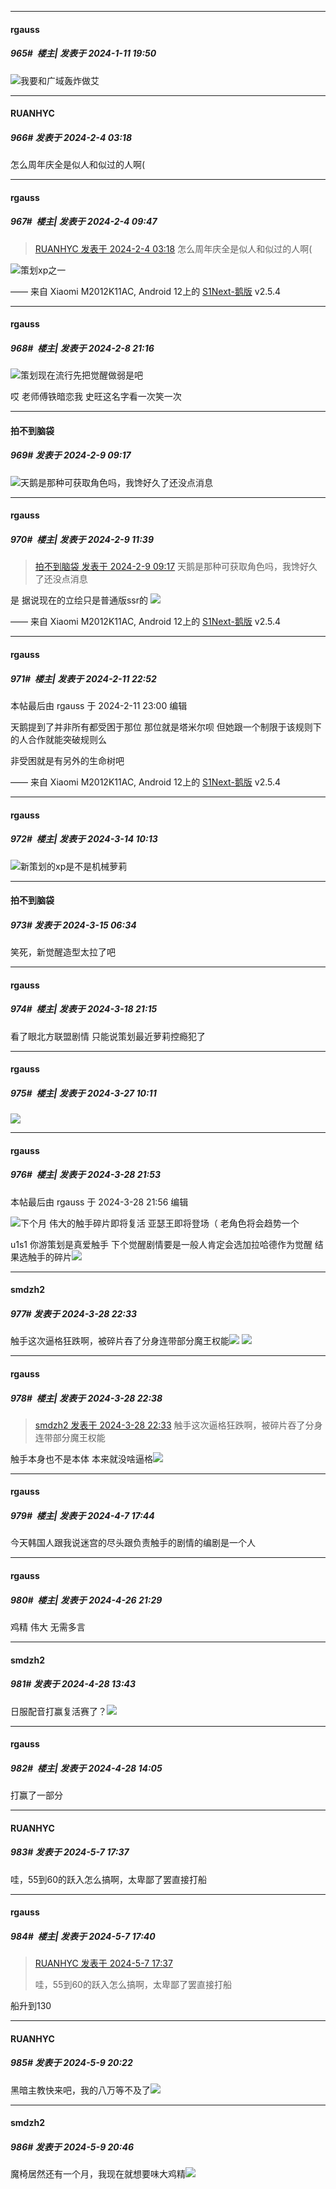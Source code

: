 
*****

####  rgauss  
##### 965#         楼主| 发表于 2024-1-11 19:50

<img src="https://static.saraba1st.com/image/smiley/face2017/066.png" referrerpolicy="no-referrer">我要和广域轰炸做艾

*****

####  RUANHYC  
##### 966#       发表于 2024-2-4 03:18

怎么周年庆全是似人和似过的人啊(


*****

####  rgauss  
##### 967#         楼主| 发表于 2024-2-4 09:47

<blockquote><a href="httphttps://bbs.saraba1st.com/2b/forum.php?mod=redirect&amp;goto=findpost&amp;pid=63875148&amp;ptid=2028054" target="_blank">RUANHYC 发表于 2024-2-4 03:18</a>
怎么周年庆全是似人和似过的人啊(</blockquote>
<img src="https://static.saraba1st.com/image/smiley/face2017/067.png" referrerpolicy="no-referrer">策划xp之一

—— 来自 Xiaomi M2012K11AC, Android 12上的 [S1Next-鹅版](https://github.com/ykrank/S1-Next/releases) v2.5.4

*****

####  rgauss  
##### 968#         楼主| 发表于 2024-2-8 21:16

<img src="https://static.saraba1st.com/image/smiley/face2017/213.gif" referrerpolicy="no-referrer">策划现在流行先把觉醒做弱是吧

哎 老师傅铁暗恋我 史旺这名字看一次笑一次


*****

####  拍不到脑袋  
##### 969#       发表于 2024-2-9 09:17

<img src="https://static.saraba1st.com/image/smiley/face2017/004.gif" referrerpolicy="no-referrer">天鹅是那种可获取角色吗，我馋好久了还没点消息


*****

####  rgauss  
##### 970#         楼主| 发表于 2024-2-9 11:39

<blockquote><a href="httphttps://bbs.saraba1st.com/2b/forum.php?mod=redirect&amp;goto=findpost&amp;pid=63920550&amp;ptid=2028054" target="_blank">拍不到脑袋 发表于 2024-2-9 09:17</a>
天鹅是那种可获取角色吗，我馋好久了还没点消息</blockquote>
是 据说现在的立绘只是普通版ssr的 <img src="https://static.saraba1st.com/image/smiley/face2017/067.png" referrerpolicy="no-referrer">

—— 来自 Xiaomi M2012K11AC, Android 12上的 [S1Next-鹅版](https://github.com/ykrank/S1-Next/releases) v2.5.4


*****

####  rgauss  
##### 971#         楼主| 发表于 2024-2-11 22:52

 本帖最后由 rgauss 于 2024-2-11 23:00 编辑 

天鹅提到了并非所有都受困于那位 
那位就是塔米尔呗 但她跟一个制限于该规则下的人合作就能突破规则么

非受困就是有另外的生命树吧

—— 来自 Xiaomi M2012K11AC, Android 12上的 [S1Next-鹅版](https://github.com/ykrank/S1-Next/releases) v2.5.4

*****

####  rgauss  
##### 972#         楼主| 发表于 2024-3-14 10:13

<img src="https://static.saraba1st.com/image/smiley/face2017/261.png" referrerpolicy="no-referrer">新策划的xp是不是机械萝莉


*****

####  拍不到脑袋  
##### 973#       发表于 2024-3-15 06:34

笑死，新觉醒造型太拉了吧

*****

####  rgauss  
##### 974#         楼主| 发表于 2024-3-18 21:15

看了眼北方联盟剧情 只能说策划最近萝莉控瘾犯了

*****

####  rgauss  
##### 975#         楼主| 发表于 2024-3-27 10:11

<img src="https://p.sda1.dev/16/b397cbcc478a006bb6cb948e1dfdcb42/1000002604.jpg" referrerpolicy="no-referrer">


*****

####  rgauss  
##### 976#         楼主| 发表于 2024-3-28 21:53

 本帖最后由 rgauss 于 2024-3-28 21:56 编辑 

<img src="https://static.saraba1st.com/image/smiley/face2017/072.png" referrerpolicy="no-referrer">下个月 伟大的触手碎片即将复活 亚瑟王即将登场（ 老角色将会趋势一个

u1s1 你游策划是真爱触手 下个觉醒剧情要是一般人肯定会选加拉哈德作为觉醒 结果选触手的碎片<img src="https://static.saraba1st.com/image/smiley/face2017/067.png" referrerpolicy="no-referrer"> 


*****

####  smdzh2  
##### 977#       发表于 2024-3-28 22:33

触手这次逼格狂跌啊，被碎片吞了分身连带部分魔王权能<img src="https://static.saraba1st.com/image/smiley/face2017/067.png" referrerpolicy="no-referrer">
<img src="https://p.sda1.dev/16/dc2426344c4e6347b8a8f31e45d39a8e/54CDFEA072E63E80AADA3A11AADCD452_edit_77673981202209.jpg" referrerpolicy="no-referrer">


*****

####  rgauss  
##### 978#         楼主| 发表于 2024-3-28 22:38

<blockquote><a href="httphttps://bbs.saraba1st.com/2b/forum.php?mod=redirect&amp;goto=findpost&amp;pid=64411215&amp;ptid=2028054" target="_blank">smdzh2 发表于 2024-3-28 22:33</a>
触手这次逼格狂跌啊，被碎片吞了分身连带部分魔王权能</blockquote>
触手本身也不是本体 本来就没啥逼格<img src="https://static.saraba1st.com/image/smiley/face2017/037.png" referrerpolicy="no-referrer">

*****

####  rgauss  
##### 979#         楼主| 发表于 2024-4-7 17:44

今天韩国人跟我说迷宫的尽头跟负责触手的剧情的编剧是一个人

*****

####  rgauss  
##### 980#         楼主| 发表于 2024-4-26 21:29

鸡精 伟大 无需多言


*****

####  smdzh2  
##### 981#       发表于 2024-4-28 13:43

日服配音打赢复活赛了？<img src="https://static.saraba1st.com/image/smiley/face2017/067.png" referrerpolicy="no-referrer">


*****

####  rgauss  
##### 982#         楼主| 发表于 2024-4-28 14:05

打赢了一部分

*****

####  RUANHYC  
##### 983#       发表于 2024-5-7 17:37

哇，55到60的跃入怎么搞啊，太卑鄙了罢直接打船


*****

####  rgauss  
##### 984#         楼主| 发表于 2024-5-7 17:40

<blockquote><a href="httphttps://bbs.saraba1st.com/2b/forum.php?mod=redirect&amp;goto=findpost&amp;pid=64841956&amp;ptid=2028054" target="_blank">RUANHYC 发表于 2024-5-7 17:37</a>

哇，55到60的跃入怎么搞啊，太卑鄙了罢直接打船</blockquote>
船升到130


*****

####  RUANHYC  
##### 985#       发表于 2024-5-9 20:22

黑暗主教快来吧，我的八万等不及了<img src="https://static.saraba1st.com/image/smiley/face2017/072.png" referrerpolicy="no-referrer">


*****

####  smdzh2  
##### 986#       发表于 2024-5-9 20:46

魔椅居然还有一个月，我现在就想要味大鸡精<img src="https://static.saraba1st.com/image/smiley/face2017/139.png" referrerpolicy="no-referrer">

